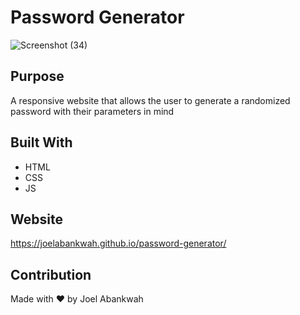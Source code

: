 # Password Generator

![Screenshot (34)](https://user-images.githubusercontent.com/100015338/164329257-c4d347dd-8537-4448-a2cf-e9cac659ee38.png)

## Purpose
A responsive website that allows the user to generate a randomized password with their parameters in mind

## Built With
* HTML
* CSS
* JS

## Website
https://joelabankwah.github.io/password-generator/

## Contribution
Made with ❤️ by Joel Abankwah
